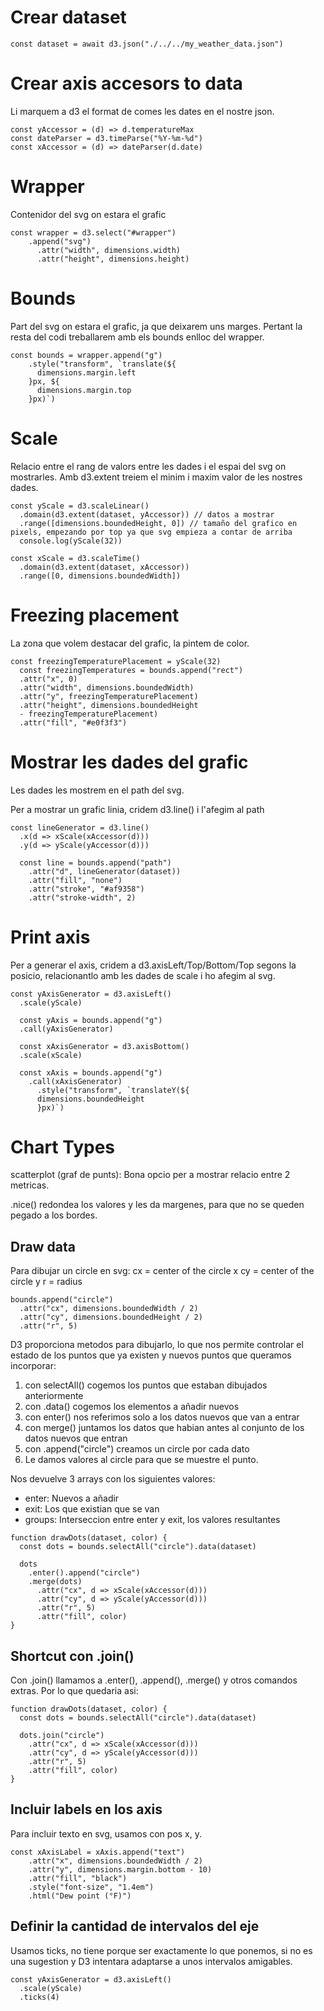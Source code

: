 # Crear dataset 

```vue
const dataset = await d3.json("./../../my_weather_data.json")
```

# Crear axis accesors to data

Li marquem a d3 el format de comes les dates en el nostre json.

```vue
const yAccessor = (d) => d.temperatureMax
const dateParser = d3.timeParse("%Y-%m-%d")
const xAccessor = (d) => dateParser(d.date)
```

# Wrapper

Contenidor del svg on estara el grafic

```vue
const wrapper = d3.select("#wrapper")
    .append("svg")
      .attr("width", dimensions.width)
      .attr("height", dimensions.height)
```

# Bounds

Part del svg on estara el grafic, ja que deixarem uns marges.
Pertant la resta del codi treballarem amb els bounds enlloc del wrapper.

```vue
const bounds = wrapper.append("g")
    .style("transform", `translate(${
      dimensions.margin.left
    }px, ${
      dimensions.margin.top
    }px)`)
```

# Scale

Relacio entre el rang de valors entre les dades i el espai del svg on mostrarles.
Amb d3.extent treiem el minim i maxim valor de les nostres dades.

```vue
const yScale = d3.scaleLinear()
  .domain(d3.extent(dataset, yAccessor)) // datos a mostrar
  .range([dimensions.boundedHeight, 0]) // tamaño del grafico en pixels, empezando por top ya que svg empieza a contar de arriba
  console.log(yScale(32))
```

```vue
const xScale = d3.scaleTime()
  .domain(d3.extent(dataset, xAccessor))
  .range([0, dimensions.boundedWidth])
```

# Freezing placement

La zona que volem destacar del grafic, la pintem de color.
```vue
const freezingTemperaturePlacement = yScale(32)
  const freezingTemperatures = bounds.append("rect")
  .attr("x", 0)
  .attr("width", dimensions.boundedWidth)
  .attr("y", freezingTemperaturePlacement)
  .attr("height", dimensions.boundedHeight
  - freezingTemperaturePlacement)
  .attr("fill", "#e0f3f3")
```

# Mostrar les dades del grafic

Les dades les mostrem en el path del svg.

Per a mostrar un grafic linia, cridem d3.line() i l'afegim al path

```vue
const lineGenerator = d3.line()
  .x(d => xScale(xAccessor(d)))
  .y(d => yScale(yAccessor(d)))

  const line = bounds.append("path")
    .attr("d", lineGenerator(dataset))
    .attr("fill", "none")
    .attr("stroke", "#af9358")
    .attr("stroke-width", 2)
```

# Print axis

Per a generar el axis, cridem a d3.axisLeft/Top/Bottom/Top segons la posicio,
relacionantlo amb les dades de scale i ho afegim al svg.

```vue
const yAxisGenerator = d3.axisLeft()
  .scale(yScale)

  const yAxis = bounds.append("g")
  .call(yAxisGenerator)

  const xAxisGenerator = d3.axisBottom()
  .scale(xScale)

  const xAxis = bounds.append("g")
    .call(xAxisGenerator)
      .style("transform", `translateY(${
      dimensions.boundedHeight
      }px)`)
```

# Chart Types

scatterplot (graf de punts): Bona opcio per a mostrar relacio entre 2 metricas.

.nice() redondea los valores y les da margenes, para que no se queden pegado a los bordes.

## Draw data

Para dibujar un circle en svg:
cx = center of the circle x
cy = center of the circle y
r = radius

```vue
bounds.append("circle")
  .attr("cx", dimensions.boundedWidth / 2)
  .attr("cy", dimensions.boundedHeight / 2)
  .attr("r", 5)
```

D3 proporciona metodos para dibujarlo, lo que nos permite controlar el estado
de los puntos que ya existen y nuevos puntos que queramos incorporar:

1. con selectAll() cogemos los puntos que estaban dibujados anteriormente
2. con .data() cogemos los elementos a añadir nuevos
3. con enter() nos referimos solo a los datos nuevos que van a entrar
4. con merge() juntamos los datos que habian antes al conjunto de los datos nuevos que entran
5. con .append("circle") creamos un circle por cada dato
6. Le damos valores al circle para que se muestre el punto.
   
Nos devuelve 3 arrays con los siguientes valores:

- enter: Nuevos a añadir
- exit: Los que existian que se van
- groups: Interseccion entre enter y exit, los valores resultantes

```vue
function drawDots(dataset, color) {
  const dots = bounds.selectAll("circle").data(dataset)

  dots
    .enter().append("circle")
    .merge(dots)
      .attr("cx", d => xScale(xAccessor(d)))
      .attr("cy", d => yScale(yAccessor(d)))
      .attr("r", 5)
      .attr("fill", color)
}
```

## Shortcut con .join()

Con .join() llamamos a .enter(), .append(), .merge() y otros comandos extras.
Por lo que quedaria asi:

```vue
function drawDots(dataset, color) {
  const dots = bounds.selectAll("circle").data(dataset)

  dots.join("circle")
    .attr("cx", d => xScale(xAccessor(d)))
    .attr("cy", d => yScale(yAccessor(d)))
    .attr("r", 5)
    .attr("fill", color)
}
```

## Incluir labels en los axis

Para incluir texto en svg, usamos <text> con pos x, y.
```vue
const xAxisLabel = xAxis.append("text")
    .attr("x", dimensions.boundedWidth / 2)
    .attr("y", dimensions.margin.bottom - 10)
    .attr("fill", "black")
    .style("font-size", "1.4em")
    .html("Dew point (°F)")
```

## Definir la cantidad de intervalos del eje

Usamos ticks, no tiene porque ser exactamente lo que ponemos, si no es una sugestion y D3
intentara adaptarse a unos intervalos amigables.

```vue
const yAxisGenerator = d3.axisLeft()
  .scale(yScale)
  .ticks(4)
```
